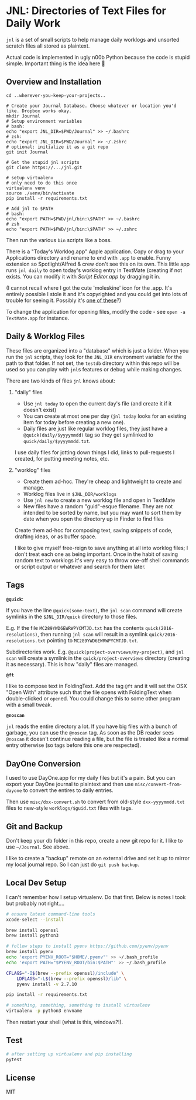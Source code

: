 # JNL: Directories of Text Files for Daily Work

`jnl` is a set of small scripts to help manage daily worklogs and unsorted scratch files all stored as plaintext.

Actual code is implemented in ugly n00b Python because the code is stupid simple. Important thing is the idea here 💃

## Overview and Installation

    cd ..wherever-you-keep-your-projects..

    # Create your Journal Database. Choose whatever or location you'd like. Dropbox works okay.
    mkdir Journal
    # Setup environment variables
    # bash:
    echo "export JNL_DIR=$PWD/Journal" >> ~/.bashrc
    # zsh:
    echo "export JNL_DIR=$PWD/Journal" >> ~/.zshrc
    # optional: initialize it as a git repo
    git init Journal

    # Get the stupid jnl scripts
    git clone https://.../jnl.git

    # setup virtualenv
    # only need to do this once
    virtualenv venv
    source ./venv/bin/activate
    pip install -r requirements.txt

    # Add jnl to $PATH
    # bash:
    echo "export PATH=$PWD/jnl/bin:\$PATH" >> ~/.bashrc
    # zsh
    echo "export PATH=$PWD/jnl/bin:\$PATH" >> ~/.zshrc

Then run the various `bin` scripts like a boss.

There is a "Today's Worklog.app" Apple application. Copy or drag to your Applications directory and rename to end with `.app` to enable.  Funny extension so Spotlight/Alfred & crew don't see this on its own. This little app runs `jnl daily` to open today's worklog entry in TextMate (creating if not exists. You can modify it with *Script Editor.app* by dragging it in.

(I cannot recall where I got the cute 'moleskine' icon for the .app. It's entirely possible I stole it and it's copyrighted and you could get into lots of trouble for seeing it. Possibly it's [one of these](http://pica-ae.deviantart.com/art/Moleskine-Icons-91551480)?)

To change the application for opening files, modify the code - see `open -a TextMate.app` for instance.


## Daily & Worklog Files

These files are organized into a "database" which is just a folder. When you run the `jnl` scripts, they look for the `JNL_DIR` environment variable for the path to that folder. If not set, the `testdb` directory within this repo will be used so you can play with `jnl`s features or debug while making changes.

There are two kinds of files `jnl` knows about: 

1.  "daily" files

    -   Use `jnl today` to open the current day's file (and create it if it doesn't exist)
    -   You can create at most one per day (`jnl today` looks for an existing item for today before creating a new one).
    -   Daily files are just like regular worklog files, they just have a `@quick(daily/$yyyymmdd)` tag so they get symlinked to `quick/daily/$yyyymmdd.txt`.

    I use daily files for jotting down things I did, links to pull-requests I created, for putting meeting notes, etc.

2.  "worklog" files

    -   Create them ad-hoc. They're cheap and lightweight to create and manage.
    -   Worklog files live in `$JNL_DIR/worklogs`
    -   Use `jnl new` to create a new worklog file and open in TextMate
    -   New files have a random "guid"-esque filename. They are not intended to be sorted by name, but you may want to sort them by date when you open the directory up in Finder to find files

    Create them ad-hoc for composing text, saving snippets of code, drafting ideas, or as buffer space. 

    I like to give myself free-reign to save anything at all into worklog files; I don't treat each one as being important.  Once in the habit of saving random text to worklogs it's very easy to throw one-off shell commands or script output or whatever and search for them later.

## Tags 

**`@quick`**:

If you have the line `@quick(some-text)`, the `jnl scan` command will create
symlinks in the `$JNL_DIR/quick` directory to those files.

E.g. If the file `MC289YWD6EWRWPYCMTJD.txt` has the contents
`quick(2016-resolutions)`, then running `jnl scan` will result in a symlink
`quick/2016-resolutions.txt` pointing to `MC289YWD6EWRWPYCMTJD.txt`.

Subdirectories work. E.g. `@quick(project-overviews/my-project)`, and `jnl scan` will create a symlink in the `quick/project-overviews` directory (creating it as necessary). This is how "daily" files are managed.

**`@ft`**

I like to compose text in FoldingText. Add the tag `@ft` and it will set the OSX "Open With" attribute such that the file opens with FoldingText when double-clicked or `open`ed. You could change this to some other program with a small tweak.

**`@noscan`**

`jnl` reads the entire directory a lot. If you have big files with a bunch of garbage, you can use the `@noscan` tag. As soon as the DB reader sees `@noscan` it doesn't continue reading a file, but the file is treated like a normal entry otherwise (so tags before this one are respected).

## DayOne Conversion

I used to use DayOne.app for my daily files but it's a pain. But you can export your DayOne journal to plaintext and then use `misc/convert-from-dayone` to convert the entires to daily entries.

Then use `misc/dxx-convert.sh` to convert from old-style `dxx-yyyymmdd.txt` files to new-style `worklogs/$guid.txt` files with tags.

## Git and Backup

Don't keep your db folder in this repo, create a new git repo for it. I like to use `~/Journal`. See above.

I like to create a "backup" remote on an external drive and set it up to mirror my local journal repo. So I can just do `git push backup`.

<!--
[![Build Status][travis-img]][travis-url]
[![Coverage Status][coverall-img]][coverall-url]
[![Codacy Badge][codacy-image]][codacy-url]
-->

## Local Dev Setup

I can't remember how I setup virtualenv. Do that first. Below is notes I took but probably not right....

```sh
# ensure latest command-line tools
xcode-select --install

brew install openssl
brew install python3

# follow steps to install pyenv https://github.com/pyenv/pyenv
brew install pyenv
echo 'export PYENV_ROOT="$HOME/.pyenv"' >> ~/.bash_profile
echo 'export PATH="$PYENV_ROOT/bin:$PATH"' >> ~/.bash_profile

CFLAGS="-I$(brew --prefix openssl)/include" \
    LDFLAGS="-L$(brew --prefix openssl)/lib" \
    pyenv install -v 2.7.10

pip install -r requirements.txt

# something, something, something to install virtualenv
virtualenv -p python3 envname
```

Then restart your shell (what is this, windows?!).


## Test

```sh
# after setting up virtualenv and pip installing
pytest
```


## License

MIT


